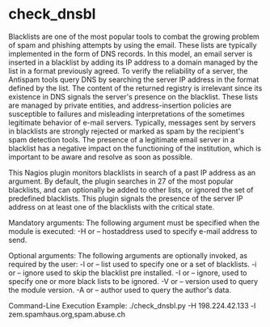 # check_dnsbl
Blacklists are one of the most popular tools to combat the growing problem of spam and phishing attempts by using the email. These lists are typically implemented in the form of DNS records. In this model, an email server is inserted in a blacklist by adding its IP address to a domain managed by the list in a format previously agreed.
To verify the reliability of a server, the Antispam tools query DNS by searching the server IP address in the format defined by the list. The content of the returned registry is irrelevant since its existence in DNS signals the server's presence on the blacklist. These lists are managed by private entities, and address-insertion policies are susceptible to failures and misleading interpretations of the sometimes legitimate behavior of e-mail servers.
Typically, messages sent by servers in blacklists are strongly rejected or marked as spam by the recipient's spam detection tools. The presence of a legitimate email server in a blacklist has a negative impact on the functioning of the institution, which is important to be aware and resolve as soon as possible.

This Nagios plugin monitors blacklists in search of a past IP address as an argument. By default, the plugin searches in 27 of the most popular blacklists, and can optionally be added to other lists, or ignored the set of predefined blacklists. This plugin signals the presence of the server IP address on at least one of the blacklists with the critical state.

Mandatory arguments: The following argument must be specified when the module is executed:
-H or – hostaddress used to specify e-mail address to send.

Optional arguments: The following arguments are optionally invoked, as required by the user:
-l or – list used to specify one or a set of blacklists.
-i or – ignore used to skip the blacklist pre installed. -I or – ignore, used to specify one or more black lists to be ignored.
-V or – version used to query the module version.
-A or – author used to query the author's data.

Command-Line Execution Example:
./check_dnsbl.py -H 198.224.42.133 -l zem.spamhaus.org,spam.abuse.ch

